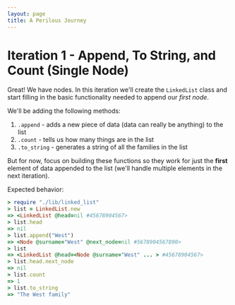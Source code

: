 ```yaml
---
layout: page
title: A Perilous Journey
---
```


# Iteration 1 - Append, To String, and Count (Single Node)

Great! We have nodes. In this iteration we'll create the `LinkedList` class and start filling in the basic functionality needed to append our _first node_.

We'll be adding the following methods:

1. `.append` - adds a new piece of data (data can really be anything) to the list
2. `.count` - tells us how many things are in the list
3. `.to_string` - generates a string of all the families in the list

But for now, focus on building these functions so they work for just the __first__ element of data appended to the list (we'll handle multiple elements in the next iteration).

Expected behavior:

```ruby
> require "./lib/linked_list"
> list = LinkedList.new
=> <LinkedList @head=nil #45678904567>
> list.head
=> nil
> list.append("West")
=> <Node @surname="West" @next_node=nil #5678904567890>
> list
=> <LinkedList @head=<Node @surname="West" ... > #45678904567>
> list.head.next_node
=> nil
> list.count
=> 1
> list.to_string
=> "The West family"
```
